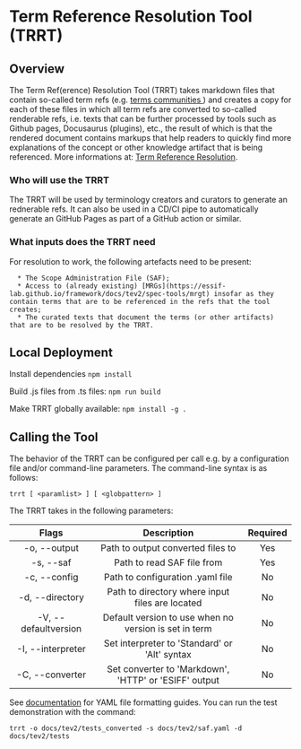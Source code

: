 # Term Reference Resolution Tool (TRRT)

## Overview

The Term Ref(erence) Resolution Tool (TRRT) takes markdown files that contain so-called term refs (e.g. [ terms communities ]( terms-community@ctwg )) and creates a copy for each of these files in which all term refs are converted to so-called renderable refs, i.e. texts that can be further processed by tools such as Github pages, Docusaurus (plugins), etc., the result of which is that the rendered document contains markups that help readers to quickly find more explanations of the concept or other knowledge artifact that is being referenced. More informations at: [Term Reference Resolution](https://essif-lab.github.io/framework/docs/tev2/spec-tools/trrt).

### Who will use the TRRT

The TRRT will be used by terminology creators and curators to generate an rednerable refs. It can also be used in a CD/CI pipe to automatically generate an GitHub Pages as part of a GitHub action or similar.

### What inputs does the TRRT need

For resolution to work, the following artefacts need to be present:

      * The Scope Administration File (SAF);
      * Access to (already existing) [MRGs](https://essif-lab.github.io/framework/docs/tev2/spec-tools/mrgt) insofar as they contain terms that are to be referenced in the refs that the tool creates;
      * The curated texts that document the terms (or other artifacts) that are to be resolved by the TRRT.

## Local Deployment

Install dependencies
`npm install`

Build .js files from .ts files:
`npm run build`

Make TRRT globally available:
`npm install -g .`

## Calling the Tool

The behavior of the TRRT can be configured per call e.g. by a configuration file and/or command-line parameters. The command-line syntax is as follows:

`trrt [ <paramlist> ] [ <globpattern> ]`

The TRRT takes in the following parameters:

|         Flags        |                      Description                             | Required |
|:--------------------:|:------------------------------------------------------------:|:--------:|
|     -o, --output     |           Path to output converted files to                  |    Yes   |
|      -s, --saf       |               Path to read SAF file from                     |    Yes   |
|     -c, --config     |            Path to configuration .yaml file                  |    No    |
|    -d, --directory   |    Path to directory where input files are located           |    No    |
| -V, --defaultversion | Default version to use when no version is set in term        |    No    |
|   -I, --interpreter  |       Set interpreter to 'Standard' or 'Alt' syntax          |    No    |
|    -C, --converter   |     Set converter to 'Markdown', 'HTTP' or 'ESIFF' output    |    No    |

See [documentation](https://essif-lab.github.io/framework/docs/tev2/spec-tools/trrt) for YAML file formatting guides. You can run the test demonstration with the command:

`trrt -o docs/tev2/tests_converted -s docs/tev2/saf.yaml -d docs/tev2/tests`
